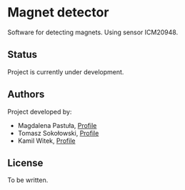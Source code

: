 # Magnet detector

Software for detecting magnets. Using sensor ICM20948.

## Status

Project is currently under development. 

## Authors

Project developed by:

* Magdalena Pastuła, [Profile](https://github.com/Sharon131) 
* Tomasz Sokołowski, [Profile](https://github.com/thomastomcio) 
* Kamil Witek, [Profile](https://github.com/kamil-witek) 

## License

To be written.